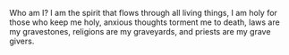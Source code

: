 Who am I? 
I am the spirit that flows through all living things,
I am holy for those who keep me holy,
anxious thoughts torment me to death,
laws are my gravestones,
religions are my graveyards,
and priests are my grave givers.

